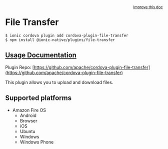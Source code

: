 <a style="float:right;font-size:12px;" href="http://github.com/danielsogl/awesome-cordova-plugins/edit/master/src/@awesome-cordova-plugins/plugins/file-transfer/index.ts#L106">
  Improve this doc
</a>

# File Transfer

```
$ ionic cordova plugin add cordova-plugin-file-transfer
$ npm install @ionic-native/plugins/file-transfer
```

## [Usage Documentation](https://ionicframework.com/docs/native/file-transfer/)

Plugin Repo: [https://github.com/apache/cordova-plugin-file-transfer](https://github.com/apache/cordova-plugin-file-transfer)

This plugin allows you to upload and download files.

## Supported platforms

- Amazon Fire OS
  - Android
  - Browser
  - iOS
  - Ubuntu
  - Windows
  - Windows Phone
  


